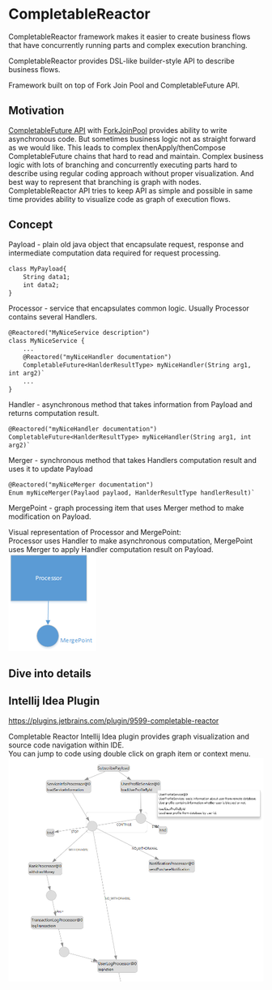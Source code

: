# CompletableReactor
CompletableReactor framework makes it easier to create business flows that have concurrently running parts and complex execution branching.

CompletableReactor provides DSL-like builder-style API to describe business flows.

Framework built on top of Fork Join Pool and CompletableFuture API.

## Motivation
[CompletableFuture API](https://docs.oracle.com/javase/8/docs/api/java/util/concurrent/CompletableFuture.html) 
with [ForkJoinPool](https://docs.oracle.com/javase/8/docs/api/java/util/concurrent/ForkJoinPool.html) 
provides ability to write asynchronous code. But sometimes business logic not as straight forward as we would like.
This leads to complex thenApply/thenCompose CompletableFuture chains that hard to read and maintain.
Complex business logic with lots of branching and concurrently executing parts hard to describe using regular coding approach
without proper visualization. And best way to represent that branching is graph with nodes.   
CompletableReactor API tries to keep API as simple and possible in same time provides ability to visualize 
code as graph of execution flows.
 
## Concept

Payload - plain old java object that encapsulate request, response and intermediate computation data required for request processing.  
```
class MyPayload{
    String data1;
    int data2;
}
```
Processor - service that encapsulates common logic. Usually Processor contains several Handlers.  
```
@Reactored("MyNiceService description")
class MyNiceService {
    ...
    @Reactored("myNiceHandler documentation")
    CompletableFuture<HanlderResultType> myNiceHandler(String arg1, int arg2)`
    ...
}
```
Handler - asynchronous method that takes information from Payload and returns computation result. 
```
@Reactored("myNiceHandler documentation")
CompletableFuture<HanlderResultType> myNiceHandler(String arg1, int arg2)` 
```
Merger - synchronous method that takes Handlers computation result and uses it to update Payload
```
@Reactored("myNiceMerger documentation")
Enum myNiceMerger(Paylaod paylaod, HanlderResultType handlerResult)`
```
MergePoint - graph processing item that uses Merger method to make modification on Payload.

Visual representation of Processor and MergePoint:       
Processor uses Handler to make asynchronous computation, MergePoint uses Merger to apply Handler computation result on Payload.    
![Alt processor-with-mergePoint.png](docs/processor-with-mergePoint.png?raw=true "Processor with MergePoint")


## Dive into details 

## Intellij Idea Plugin
https://plugins.jetbrains.com/plugin/9599-completable-reactor

Completable Reactor Intellij Idea plugin provides graph visualization and source code navigation within IDE.  
You can jump to code using double click on graph item or context menu.
![Alt cr-idea-plugin-graph-example.png](docs/cr-idea-plugin-graph-example.png?raw=true "Graph View")
 
